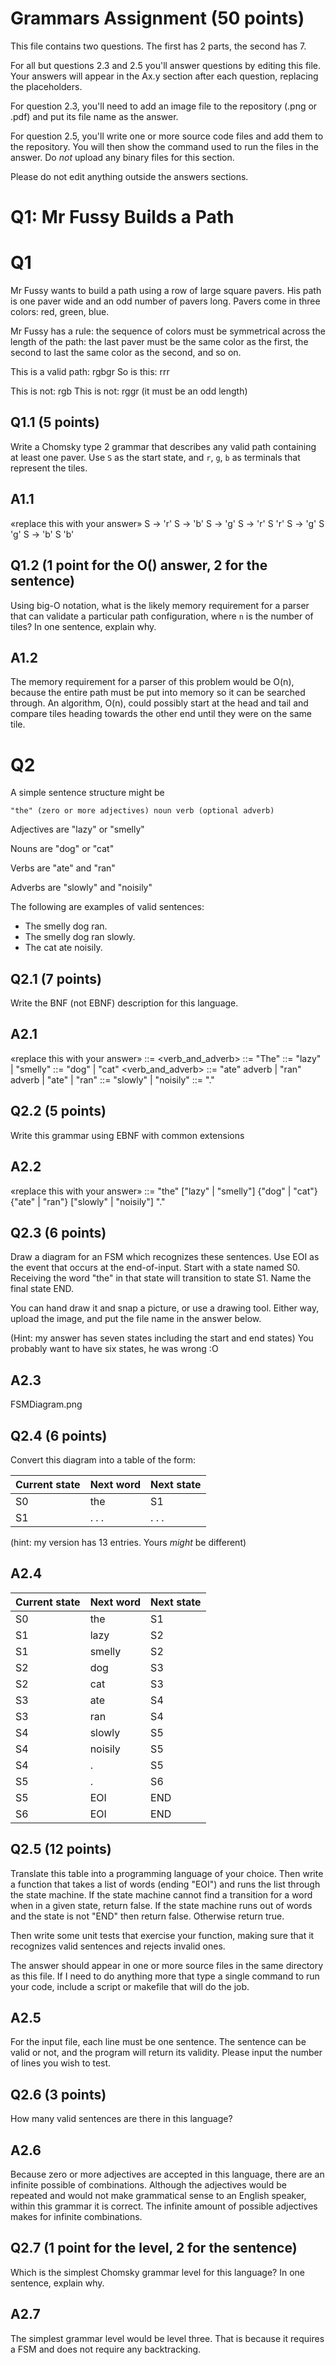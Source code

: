 # Grammars Assignment (50 points)

This file contains two questions. The first has 2 parts, the second has 7.

For all but questions 2.3 and 2.5 you'll answer questions by editing this file.
Your answers will appear in the Ax.y section after each question, replacing the
placeholders.

For question 2.3, you'll need to add an image file to the repository (.png or
.pdf) and put its file name as the answer.

For question 2.5, you'll write one or more source code files and add them to the
repository. You will then show the command used to run the files in the answer.
Do _not_ upload any binary files for this section.

Please do not edit anything outside the answers sections.


# Q1: Mr Fussy Builds a Path

# Q1

Mr Fussy wants to build a path using a row of large square pavers. His path is
one paver wide and an odd number of pavers long. Pavers come in three colors:
red, green, blue.

Mr Fussy has a rule: the sequence of colors must be symmetrical across the
length of the path: the last paver must be the same color as the first, the
second to last the same color as the second, and so on.

This is a valid path:  rgbgr
So is this: rrr

This is not: rgb
This is not: rggr    (it must be an odd length)

## Q1.1  (5 points)

Write a Chomsky type 2 grammar that describes any valid path containing at
least one paver. Use `S` as the start state, and `r`, `g`, `b` as terminals that
represent the tiles.

## A1.1

«replace this with your answer»
S -> 'r'
S -> 'b'
S -> 'g'
S -> 'r' S 'r'
S -> 'g' S 'g'
S -> 'b' S 'b'


## Q1.2  (1 point for the O() answer, 2 for the sentence)

Using big-O notation, what is the likely memory requirement for a parser that
can validate a particular path configuration, where `n` is the number of tiles?
In one sentence, explain why.

## A1.2

The memory requirement for a parser of this problem would be O(n), because the entire path must be put into memory so it can be searched through.  An algorithm, O(n), could possibly start at the head and tail and compare tiles heading towards the other end until they were on the same tile. 

# Q2

A simple sentence structure might be

    "the" (zero or more adjectives) noun verb (optional adverb)

Adjectives are "lazy" or "smelly"

Nouns are "dog" or "cat"

Verbs are "ate" and "ran"

Adverbs are "slowly" and "noisily"

The following are examples of valid sentences:

* The smelly dog ran.
* The smelly dog ran slowly.
* The cat ate noisily.

## Q2.1 (7 points)

Write the BNF (not EBNF) description for this language.



## A2.1

«replace this with your answer»
<sentence> ::= <start> <adj> <noun> <verb_and_adverb> <period>
<start> ::= "The"
<adj> ::= "lazy" | "smelly"
<noun> ::= "dog" | "cat"
<verb_and_adverb> ::= "ate" adverb | "ran" adverb | "ate" | "ran"
<adveb> ::= "slowly" | "noisily" 
<period> ::= "."

## Q2.2 (5 points)

Write this grammar using EBNF with common extensions

## A2.2

«replace this with your answer»
<sentence> ::= "the" ["lazy" | "smelly"] {"dog" | "cat"} {"ate" | "ran"} ["slowly" | "noisily"] "."



## Q2.3 (6 points)

  Draw a diagram for an FSM which recognizes these sentences. Use EOI as the
  event that occurs at the end-of-input. Start with a state named S0. Receiving
  the word "the" in that state will transition to state S1. Name the final state
  END.

  You can hand draw it and snap a picture, or use a drawing tool. Either way,
  upload the image, and put the file name in the answer below.

  (Hint: my answer has seven states including the start and end states)
  You probably want to have six states, he was wrong :O


## A2.3

FSMDiagram.png


## Q2.4 (6 points)

Convert this diagram into a table of the form:

Current state | Next word | Next state
--------------|-----------|-----------
    S0        |    the    |     S1
    S1        |   . . .   |   . . .

(hint: my version has 13 entries. Yours _might_ be different)

## A2.4

Current state | Next word       | Next state
--------------|-----------------|-----------
    S0        |    the          |     S1
    S1        |    lazy         |     S2
    S1        |    smelly       |     S2
    S2        |    dog          |     S3
    S2        |    cat          |     S3
    S3        |    ate          |     S4
    S3        |    ran          |     S4
    S4        |    slowly       |     S5
    S4        |    noisily      |     S5
    S4        |    .            |     S5
    S5        |    .            |     S6
    S5        |    EOI          |     END
    S6        |    EOI          |     END


## Q2.5 (12 points)

Translate this table into a programming language of your choice. Then write a
function that takes a list of words (ending "EOI") and runs the list through the
state machine. If the state machine cannot find a transition for a word when in
a given state, return false. If the state machine runs out of words and the
state is not "END" then return false. Otherwise return true.

Then write some unit tests that exercise your function, making sure that it
recognizes valid sentences and rejects invalid ones.

The answer should appear in one or more source files in the same directory as
this file. If I need to do anything more that type a single command to run your
code, include a script or makefile that will do the job.

## A2.5

For the input file, each line must be one sentence. The sentence can be valid or not, and the program will return its validity. Please input the number of lines you wish to test.

## Q2.6 (3 points)

How many valid sentences are there in this language?

## A2.6

Because zero or more adjectives are accepted in this language, there are an infinite possible of combinations. Although the adjectives would be repeated and would not make grammatical sense to an English speaker, within this grammar it is correct. The infinite amount of possible adjectives makes for infinite combinations.

## Q2.7 (1 point for the level, 2 for the sentence)

Which is the simplest Chomsky grammar level for this language? In one sentence,
explain why.

## A2.7

The simplest grammar level would be level three. That is because it requires a FSM and does not require any backtracking.